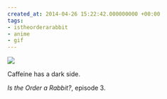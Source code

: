 ```yaml
---
created_at: 2014-04-26 15:22:42.000000000 +00:00
tags:
- istheorderarabbit
- anime
- gif
---
```


![](/blog/media/tumblr_n4n9duEtaM1qim2zwo1_500.gif)

Caffeine has a dark side.

*Is the Order a Rabbit?*, episode 3.
